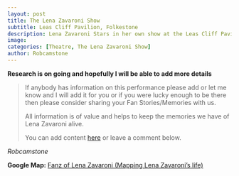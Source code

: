 ```yaml
---
layout: post
title: The Lena Zavaroni Show
subtitle: Leas Cliff Pavilion, Folkestone
description: Lena Zavaroni Stars in her own show at the Leas Cliff Pavilion, Folkestone.
image:
categories: [Theatre, The Lena Zavaroni Show]
author: Robcamstone
---
```


**Research is on going and hopefully I will be able to add more details**
> If anybody has information on this performance please add or let me know and I will add it for you or if you were lucky enough to be there then please consider sharing your Fan Stories/Memories with us.
>
> All information is of value and helps to keep the memories we have of Lena Zavaroni alive.
>
> You can add content [here](https://github.com/FanzOfLenaZavaroni/fanzoflenazavaroni.github.io) or leave a comment below.

<cite>Robcamstone</cite>

**Google Map:**
<span class="post-categories">[Fanz of Lena Zavaroni (Mapping Lena Zavaroni’s life)](https://www.google.com/maps/d/u/0/viewer?mid=1D1D0ERV_FQMNb9XZzJ-J3yUlK8aI4vhI&hl=en&ll=51.0760374%2C1.1733366999999362&z=19)</span>
